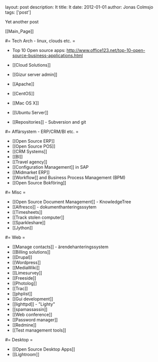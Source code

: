 layout: post
description: It
title: It
date: 2012-01-01
author: Jonas Colmsjo
tags: ['post']

Yet another post





[[Main_Page]]



#= Tech Arch - linux, clouds etc. =

* Top 10 Open source apps: http://www.office123.net/top-10-open-source-business-applications.html

* [[Cloud Solutions]]
* [[Gizur server admin]]
* [[Apache]]
* [[CentOS]]
* [[Mac OS X]]
* [[Ubuntu Server]]
* [[Repositories]] - Subversion and git


#= Affärsystem - ERP/CRM/BI etc. =

* [[Open Source ERP]]
* [[Open Source POS]]
* [[CRM Systems]]
* [[BI]]
* [[Travel agency]]
* [[Configuration Management]] in SAP
* [[Midmarket ERP]]
* [[Workflow]] and Business Process Management (BPM)
* [[Open Source Bokföring]]

#= Misc =

* [[Open Source Document Management]] - KnowledgeTree
* [[Alfresco]] - dokumenthanteringsssytem
* [[Timesheets]]
* [[Track stolen computer]]
* [[Sparkleshare]]
* [[Jython]]


#= Web =

* [[Manage contacts]] - ärendehanteringssystem
* [[Billing solutions]]
* [[Drupal]]
* [[Wordpress]]
* [[MediaWiki]]
* [[Limesurvey]]
* [[Freeside]]
* [[Photolog]]
* [[Trac]]
* [[phplist]]
* [[Gui development]]
* [[lighttpd]] - "Lighty"
* [[spamassassin]]
* [[Web conference]]
* [[Password manager]]
* [[Redmine]]
* [[Test management tools]]

#= Desktop =

* [[Open Source Desktop Apps]]
* [[Lightroom]]
